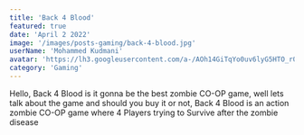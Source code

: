 ```yaml
---
title: 'Back 4 Blood'
featured: true
date: 'April 2 2022'
image: '/images/posts-gaming/back-4-blood.jpg'
userName: 'Mohammed Kudmani'
avatar: 'https://lh3.googleusercontent.com/a-/AOh14GiTqYo0uv6lyG5HTO_r00RLkJJSbOHMKFjT2kLd=s96-c'
category: 'Gaming'
---
```


Hello, Back 4 Blood is it gonna be the best zombie CO-OP game, well lets talk about the
game and should you buy it or not, Back 4 Blood is an action zombie CO-OP game where
4 Players trying to Survive after the zombie disease
